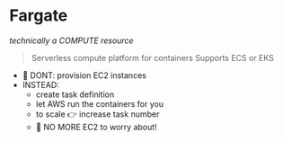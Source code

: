 # Fargate 
_technically a COMPUTE resource_

> Serverless compute platform for containers
> Supports ECS or EKS

- 👀 DONT: provision EC2 instances
- INSTEAD:
	- create task definition
	- let AWS run the containers for you
	- to scale 👉 increase task number
	- 👀 NO MORE EC2 to worry about!